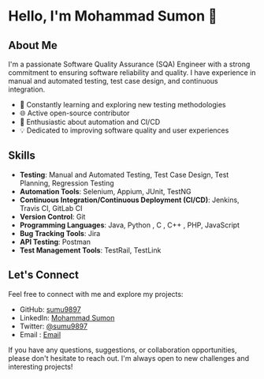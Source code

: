 # Hello, I'm Mohammad Sumon 👋

## About Me

I'm a passionate Software Quality Assurance (SQA) Engineer with a strong commitment to ensuring software reliability and quality. I have experience in manual and automated testing, test case design, and continuous integration.

- 🔬 Constantly learning and exploring new testing methodologies
- 🌐 Active open-source contributor
- 🚀 Enthusiastic about automation and CI/CD
- 💡 Dedicated to improving software quality and user experiences

## Skills

- **Testing**: Manual and Automated Testing, Test Case Design, Test Planning, Regression Testing
- **Automation Tools**: Selenium, Appium, JUnit, TestNG
- **Continuous Integration/Continuous Deployment (CI/CD)**: Jenkins, Travis CI, GitLab CI
- **Version Control**: Git
- **Programming Languages**: Java, Python , C , C++ , PHP, JavaScript 
- **Bug Tracking Tools**: Jira
- **API Testing**: Postman
- **Test Management Tools**: TestRail, TestLink


## Let's Connect

Feel free to connect with me and explore my projects:

- GitHub: [sumu9897](https://github.com/sumu9897)
- LinkedIn: [Mohammad Sumon](https://www.linkedin.com/in/md-sumon9897/)
- Twitter: [@sumu9897](https://twitter.com/sumu9897)
- Email : [Email](mailto:mohammad.sumon9897@gmail.com)

If you have any questions, suggestions, or collaboration opportunities, please don't hesitate to reach out. I'm always open to new challenges and interesting projects!
